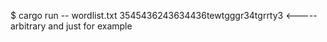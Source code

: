 $ cargo run -- wordlist.txt 3545436243634436tewtgggr34tgrrty3 <----- arbitrary and just for example 



